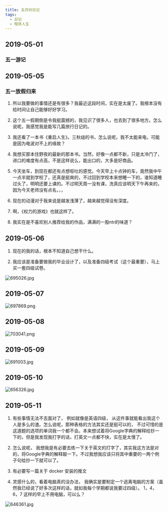 ```yaml
---
title: 五月份日记
tags:
  - 日记
  - 程序人生
---
```


## 2019-05-01

### 五一游记

## 2019-05-05

### 五一放假归来

1. 所以我要做的事情还是有很多？我最近这段时间，实在是太废了。我根本没有给时间让自己能够好好学习。

2. 这个五一假期倒是令我挺震撼的，我见识了很多人，也去到了很多地方。怎么说呢，我感觉我是能写几篇旅行日记的。

3. 我还看了一本书《重启人生》。三秋缒的书，怎么说呢，我不太能来电，可能是因为电波对不上的缘故？

4. 我想买那本住野夜的最新的那本书。当然，好像一点都不新，只是太冷门了，进口的难度有点高，不是这样说么，能出口的，大多是好商品。

5. 今天坐车，到现在都还有点想呕吐的感觉。今天早上十点钟的车，竟然我中午一点半就到学校了，还真是挺爽的，不过回到学校本来想睡一下的，谁知道睡过头了，明明还要上课的。不过明天周一没有课，洗真应该明天下午再来的，因为今天老师没有点名，，，

6. 现在的动漫对于我来说是越发浅薄了，越来越觉得没有深度。

7. 啊，《权力的游戏》也就这样了。

8. 我实在是不喜欢别人推荐给我的作品，满满的一股ntr的味道？

## 2019-05-06

1. 现在的我的话，根本不知道自己想干什么。

2. 我应该是准备要做我的毕业设计了，以及准备四级考试（这个最重要），马上买一套四级试卷。

![695026.jpg](https://upload-images.jianshu.io/upload_images/4781155-2b61d73f740bd577.jpg?imageMogr2/auto-orient/strip%7CimageView2/2/w/1240)

## 2019-05-07

![697869.png](https://upload-images.jianshu.io/upload_images/4781155-f54d6bcd183e8b7e.png?imageMogr2/auto-orient/strip%7CimageView2/2/w/1240)

## 2019-05-08

![703041.png](https://upload-images.jianshu.io/upload_images/4781155-aed914de6d634b4c.png?imageMogr2/auto-orient/strip%7CimageView2/2/w/1240)

## 2019-05-09

![691003.jpg](https://upload-images.jianshu.io/upload_images/4781155-a79c09831df1c414.jpg?imageMogr2/auto-orient/strip%7CimageView2/2/w/1240)

## 2019-05-10

![656326.jpg](https://upload-images.jianshu.io/upload_images/4781155-59be94f5b252b717.jpg?imageMogr2/auto-orient/strip%7CimageView2/2/w/1240)

## 2019-05-11

1. 有些事情无法不去面对了， 例如就像是英语四级， 从这件事就能看出我这个人是多么的渣。怎么说呢，那种表格的方法其实还是挺可以的， 不过可惜的是这道题的选项的单词我一个都不会。本来想试着将Google字典的解释给抄一下的，但是我发现我打字的话，打英文一点都不快，实在是太慢了。

2. 怎么说呢， 我想我是有必要去练一下关于英文的打字了，其实我这方法是对的，将Google字典的解释敲一下。不过我想我应该只将其中重要的一两个例子句给抄一下就可以了。

3. 有必要写一篇关于 docker 安装的推文

4. 灵感什么的，看着电脑真的没办法， 我确实是要制定一个逃离电脑的方案（虽然我已经说了好多次这样的话，就如我每个学期都说我要过四级）。 1，4，6，7 这样的早上不用电脑，可以么？

![646361.jpg](https://upload-images.jianshu.io/upload_images/4781155-ca9653fcc271b6b2.jpg?imageMogr2/auto-orient/strip%7CimageView2/2/w/1240)
